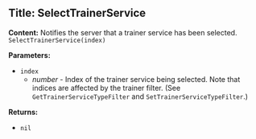 ## Title: SelectTrainerService

**Content:**
Notifies the server that a trainer service has been selected.
`SelectTrainerService(index)`

**Parameters:**
- `index`
  - *number* - Index of the trainer service being selected. Note that indices are affected by the trainer filter. (See `GetTrainerServiceTypeFilter` and `SetTrainerServiceTypeFilter`.)

**Returns:**
- `nil`